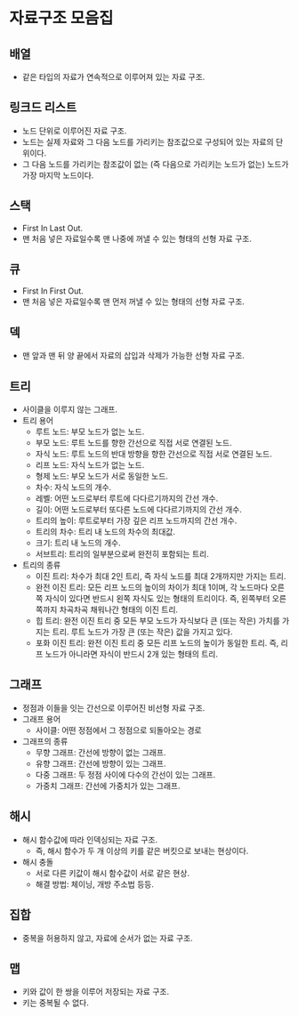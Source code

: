 # 자료구조 모음집

## 배열
- 같은 타입의 자료가 연속적으로 이루어져 있는 자료 구조.

## 링크드 리스트
- 노드 단위로 이루어진 자료 구조.
- 노드는 실제 자료와 그 다음 노드를 가리키는 참조값으로 구성되어 있는 자료의 단위이다.
- 그 다음 노드를 가리키는 참조값이 없는 (즉 다음으로 가리키는 노드가 없는) 노드가 가장 마지막 노드이다.

## 스택
- First In Last Out.
- 맨 처음 넣은 자료일수록 맨 나중에 꺼낼 수 있는 형태의 선형 자료 구조.

## 큐
- First In First Out.
- 맨 처음 넣은 자료일수록 맨 먼저 꺼낼 수 있는 형태의 선형 자료 구조.

## 덱
- 맨 앞과 맨 뒤 양 끝에서 자료의 삽입과 삭제가 가능한 선형 자료 구조.

## 트리
- 사이클을 이루지 않는 그래프.
- 트리 용어
  - 루트 노드: 부모 노드가 없는 노드.
  - 부모 노드: 루트 노드를 향한 간선으로 직접 서로 연결된 노드.
  - 자식 노드: 루트 노드의 반대 방향을 향한 간선으로 직접 서로 연결된 노드.
  - 리프 노드: 자식 노드가 없는 노드.
  - 형제 노드: 부모 노드가 서로 동일한 노드.
  - 차수: 자식 노드의 개수.
  - 레벨: 어떤 노드로부터 루트에 다다르기까지의 간선 개수.
  - 길이: 어떤 노드로부터 또다른 노드에 다다르기까지의 간선 개수.
  - 트리의 높이: 루트로부터 가장 깊은 리프 노드까지의 간선 개수.
  - 트리의 차수: 트리 내 노드의 차수의 최대값.
  - 크기: 트리 내 노드의 개수.
  - 서브트리: 트리의 일부분으로써 완전히 포함되는 트리.
- 트리의 종류
  - 이진 트리: 차수가 최대 2인 트리, 즉 자식 노드를 최대 2개까지만 가지는 트리.
  - 완전 이진 트리: 모든 리프 노드의 높이의 차이가 최대 1이며, 각 노드마다 오른쪽 자식이 있다면 반드시 왼쪽 자식도 있는 형태의 트리이다. 즉, 왼쪽부터 오른쪽까지 차곡차곡 채워나간 형태의 이진 트리.
  - 힙 트리: 완전 이진 트리 중 모든 부모 노드가 자식보다 큰 (또는 작은) 가치를 가지는 트리. 루트 노드가 가장 큰 (또는 작은) 값을 가지고 있다.
  - 포화 이진 트리: 완전 이진 트리 중 모든 리프 노드의 높이가 동일한 트리. 즉, 리프 노드가 아니라면 자식이 반드시 2개 있는 형태의 트리.

## 그래프
- 정점과 이들을 잇는 간선으로 이루어진 비선형 자료 구조.
- 그래프 용어
  - 사이클: 어떤 정점에서 그 정점으로 되돌아오는 경로
- 그래프의 종류
  - 무향 그래프: 간선에 방향이 없는 그래프.
  - 유향 그래프: 간선에 방향이 있는 그래프.
  - 다중 그래프: 두 정점 사이에 다수의 간선이 있는 그래프.
  - 가중치 그래프: 간선에 가중치가 있는 그래프.

## 해시
- 해시 함수값에 따라 인덱싱되는 자료 구조.
  - 즉, 해시 함수가 두 개 이상의 키를 같은 버킷으로 보내는 현상이다.
- 해시 충돌
  - 서로 다른 키값이 해시 함수값이 서로 같은 현상.
  - 해결 방법: 체이닝, 개방 주소법 등등.

## 집합
- 중복을 허용하지 않고, 자료에 순서가 없는 자료 구조.

## 맵
- 키와 값이 한 쌍을 이루어 저장되는 자료 구조.
- 키는 중복될 수 없다.
